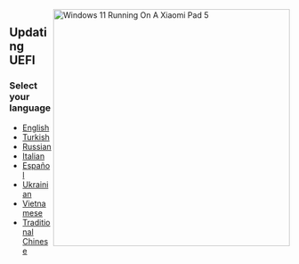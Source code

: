 <img align="right" src="https://raw.githubusercontent.com/erdilS/Port-Windows-11-Xiaomi-Pad-5/main/nabu.png" width="425" alt="Windows 11 Running On A Xiaomi Pad 5">

## Updating UEFI
### Select your language

- [English]()
- [Turkish]()
- [Russian]()
- [Italian]()
- [Español]()
- [Ukrainian]()
- [Vietnamese]()
- [Traditional Chinese]()
